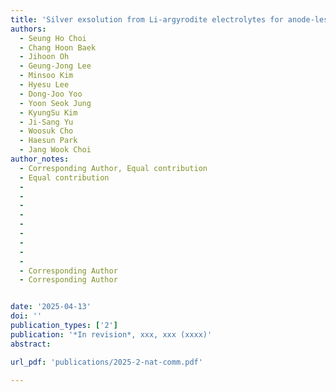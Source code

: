 ```yaml
---
title: 'Silver exsolution from Li-argyrodite electrolytes for anode-less all-solid-state batteries'
authors:
  - Seung Ho Choi
  - Chang Hoon Baek
  - Jihoon Oh
  - Geung-Jong Lee
  - Minsoo Kim
  - Hyesu Lee
  - Dong-Joo Yoo
  - Yoon Seok Jung
  - KyungSu Kim
  - Ji-Sang Yu
  - Woosuk Cho
  - Haesun Park
  - Jang Wook Choi
author_notes:
  - Corresponding Author, Equal contribution
  - Equal contribution
  - 
  - 
  - 
  - 
  - 
  - 
  - 
  - 
  - 
  - Corresponding Author
  - Corresponding Author


date: '2025-04-13'
doi: ''
publication_types: ['2']
publication: '*In revision*, xxx, xxx (xxxx)'
abstract: 

url_pdf: 'publications/2025-2-nat-comm.pdf'

---
```



<!--- Supplementary notes can be added here, including [code and math](https://wowchemy.com/docs/content/writing-markdown-latex/). --->